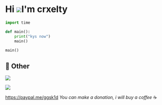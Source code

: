 # Hi ![](https://user-images.githubusercontent.com/18350557/176309783-0785949b-9127-417c-8b55-ab5a4333674e.gif)I'm crxelty

```python
import time

def main():
    print("kys now")
    main()
    
main()

```

## 💮 Other

<p>
 <img src="https://komarev.com/ghpvc/?username=crxel&color=blue"/>
</p>

<p>
 <img src="https://spotify-github-profile.vercel.app/api/view?uid=315dgbwyxkswhukx4dasqh3yiw6i&cover_image=true&theme=default&show_offline=false&background_color=121212&interchange=false&bar_color=03d7fc"/>
</p>

https://paypal.me/ggsk1d *You can make a donation, i will buy a coffee* ☕

